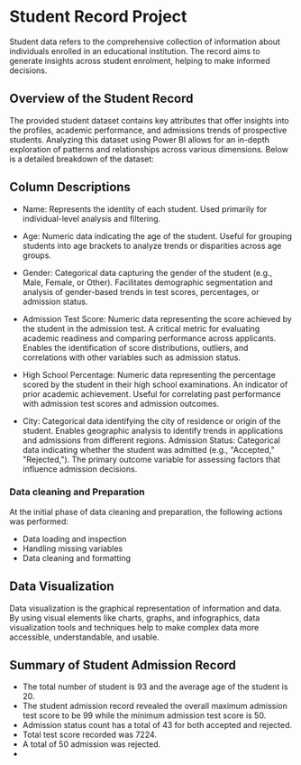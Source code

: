 # Student Record Project
Student data refers to the comprehensive collection of information about individuals enrolled in an educational institution. The record aims to generate insights across student enrolment, helping to make informed decisions.

## Overview of the Student Record
The provided student dataset contains key attributes that offer insights into the profiles, academic performance, and admissions trends of prospective students. Analyzing this dataset using Power BI allows for an in-depth exploration of patterns and relationships across various dimensions. Below is a detailed breakdown of the dataset:

## Column Descriptions
- Name:
Represents the identity of each student.
Used primarily for individual-level analysis and filtering.

- Age:
Numeric data indicating the age of the student.
Useful for grouping students into age brackets to analyze trends or disparities across age groups.

- Gender:
Categorical data capturing the gender of the student (e.g., Male, Female, or Other).
Facilitates demographic segmentation and analysis of gender-based trends in test scores, percentages, or admission status.

- Admission Test Score:
Numeric data representing the score achieved by the student in the admission test.
A critical metric for evaluating academic readiness and comparing performance across applicants.
Enables the identification of score distributions, outliers, and correlations with other variables such as admission status.

- High School Percentage:
Numeric data representing the percentage scored by the student in their high school examinations.
An indicator of prior academic achievement.
Useful for correlating past performance with admission test scores and admission outcomes.
- City:
Categorical data identifying the city of residence or origin of the student.
Enables geographic analysis to identify trends in applications and admissions from different regions.
Admission Status:
Categorical data indicating whether the student was admitted (e.g., "Accepted," "Rejected,").
The primary outcome variable for assessing factors that influence admission decisions.

### Data cleaning and Preparation
At the initial phase of data cleaning and preparation, the following actions was performed:
   - Data loading and inspection
   - Handling missing variables
   - Data cleaning and formatting

## Data Visualization
Data visualization is the graphical representation of information and data. By using visual elements like charts, graphs, and infographics, data visualization tools and techniques help to make complex data more accessible, understandable, and usable.



## Summary of Student Admission Record
- The total number of student is 93 and the average age of the student is 20.
- The student admission record revealed the overall maximum admission test score to be 99 while the minimum admission test score is 50.
- Admission status count has a total of 43 for both accepted and rejected.
- Total test score recorded was 7224.
- A total of 50 admission was rejected.
- 
